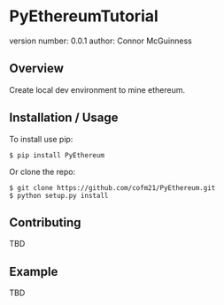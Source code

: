PyEthereumTutorial
===============================

version number: 0.0.1
author: Connor McGuinness

Overview
--------

Create local dev environment to mine ethereum.

Installation / Usage
--------------------

To install use pip:

    $ pip install PyEthereum


Or clone the repo:

    $ git clone https://github.com/cofm21/PyEthereum.git
    $ python setup.py install
    
Contributing
------------

TBD

Example
-------

TBD